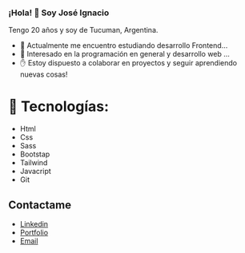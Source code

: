 ### ¡Hola! :wave: Soy José Ignacio
Tengo 20 años y soy de Tucuman, Argentina.

- 🌱 Actualmente me encuentro estudiando desarrollo Frontend...
- 💬 Interesado en la programación en general y desarrollo web ...
- :raised_hand: Estoy dispuesto a colaborar en proyectos y seguir aprendiendo nuevas cosas!

# :blue_book: Tecnologías:
* Html
* Css
* Sass
* Bootstap
* Tailwind
* Javacript
* Git

## Contactame
* [Linkedin](https://www.linkedin.com/in/jose-ignacio-robledo-puly-008661239/)
* [Portfolio](https://portfolio-puly-v2.netlify.app)
* [Email](pulygarcia09@gmail.com)
